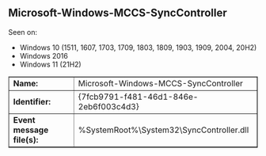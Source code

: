 ## Microsoft-Windows-MCCS-SyncController

Seen on:
* Windows 10 (1511, 1607, 1703, 1709, 1803, 1809, 1903, 1909, 2004, 20H2)
* Windows 2016
* Windows 11 (21H2)

<table border="1" class="docutils">
  <tbody>
    <tr>
      <td><b>Name:</b></td>
      <td>Microsoft-Windows-MCCS-SyncController</td>
    </tr>
    <tr>
      <td><b>Identifier:</b></td>
      <td>{7fcb9791-f481-46d1-846e-2eb6f003c4d3}</td>
    </tr>
    <tr>
      <td><b>Event message file(s):</b></td>
      <td>%SystemRoot%\System32\SyncController.dll</td>
    </tr>
  </tbody>
</table>

&nbsp;

